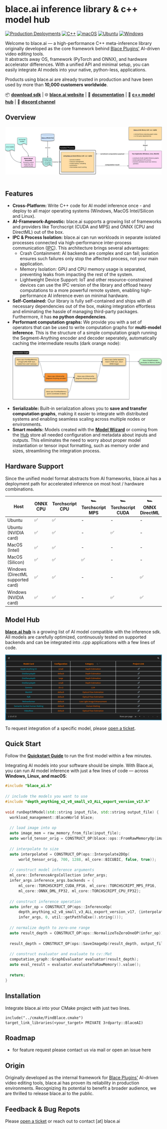 # blace.ai inference library & c++ model hub  

[![Production Deployments](https://img.shields.io/badge/Production%20Deployments-10.000+-blue)](#) [![C++](https://img.shields.io/badge/C++-%2300599C.svg?logo=c%2B%2B&logoColor=white)](#) [![macOS](https://img.shields.io/badge/macOS-000000?logo=apple&logoColor=F0F0F0)](#) [![Ubuntu](https://img.shields.io/badge/Ubuntu-E95420?logo=ubuntu&logoColor=white)](#) [![Windows](https://custom-icon-badges.demolab.com/badge/Windows-0078D6?logo=windows11)](#)

Welcome to blace.ai — a high-performance C++ meta-inference library originally developed as the core framework behind [Blace Plugins'](https://blaceplugins.com/) AI-driven video editing tools.  
It abstracts away OS, framework (PyTorch and ONNX), and hardware accelerator differences. With a unified API and minimal setup, you can easily integrate AI models into your native, python-less, applications.  

Products using blace.ai are already trusted in production and have been used by more than **10,000 customers worldwide**.



📦 [**download sdk**](https://github.com/blace-ai/blace-ai/releases) | 🌐 [**blace.ai website**](https://blace.ai) | 📖 [**documentation**](https://blace-ai.github.io/blace-ai/) | 🧠 [**c++ model hub**](https://www.blace.ai/hub/) | 💬 [**discord channel**](https://discord.com/channels/1202176342603616277/1318605344586338404)

## Overview
![Screenshot](img/overview.svg) <br/><br/>
## Features
-  **Cross-Platform:** Write C++ code for AI model inference once - and deploy to 
  all major operating systems (Windows, MacOS Intel/Silicon and Linux).  
- **AI-Framework-Agnostic:** blace.ai supports a growing list of frameworks and providers like Torchscript (CUDA and MPS) and ONNX (CPU and DirectML) out of the box.
- **IPC & Process Isolation:**
blace.ai can run workloads in separate isolated processes connected via high-performance inter-process communication ([IPC](https://blace-ai.github.io/blace-ai/ipc.html)).
This architecture brings several advantages:
  - Crash Containment: AI backends are complex and can fail; isolation ensures such failures only stop the affected process, not your main application.
  - Memory Isolation: GPU and CPU memory usage is separated, preventing leaks from impacting the rest of the system.
  - Lightweight Device Support: IoT and other resource-constrained devices can use the IPC version of the library and offload heavy computations to a more powerful remote system, enabling high-performance AI inference even on minimal hardware. 
- **Self-Contained:** Our library is fully self-contained and ships with all necessary dependencies out of the box,
  making integration effortless and eliminating the hassle of managing third-party packages. Furthermore, it has **no python dependencies**.
- **Performant computation graphs:** We provide you with a set of operators that can be used to write 
  computation graphs for **multi-model inference**. This is the structure of a simple computation graph running the Segment-Anything encoder and decoder seperately, automatically caching the intermediate results (dark orange node): <br/><br/>
  ![Screenshot](img/dag_example_2.svg) <br/><br/>
- **Serializable:** Built-in serialization allows you to **save and transfer
  computation graphs**, making it easier to integrate with distributed systems and enabling seamless scaling across multiple nodes or environments.
- **Smart models:** Models created with the [**Model Wizard**](https://blace-ai.github.io/blace-ai/model_wizard_creation.html) or 
  coming from the [Hub](https://www.blace.ai/hub/) store all needed configuration and 
  metadata about inputs and outputs. This eliminates the need to worry about proper model instantiation or tensor input formatting, such as memory order and sizes, streamlining the integration process.

## Hardware Support
Since the unified model format abstracts from AI frameworks, blace.ai has a deployment path for accelerated inference on most host / hardware combinations.

| Host                              | ONNX CPU | Torchscript CPU | 🏎️ Torchscript MPS | 🏎️ Torchscript CUDA | 🏎️ ONNX DirectML |
|-----------------------------------|----------|-----------------|---------------------|----------------------|-------------------| 
| Ubuntu                            | ✅        | ✅               | -                   | -                    | -                 |
| Ubuntu (NVIDIA card)              | ✅      | ✅               | -                  | ✅                    | -                 |
| MacOS (Intel)                     | ✅      | ✅               | -                  | -                    | -                |
| MacOS (Silicon)                   | ✅      | ✅               | ✅                   | -                    | -                |
| Windows (DirectML supported card) | ✅      | ✅               | -                  | -                    | ✅                 |
| Windows (NVIDIA card)             | ✅      | ✅               | -                  | ✅                    | ✅                 |

## Model Hub
[**blace.ai hub**](https://www.blace.ai/hub/) is a growing list of AI model compatible with the inference sdk. All models are carefully optimized, continuously tested on supported backends and can be integrated into .cpp applications with a few lines of code.

![Screenshot](img/hub.png)

To request integration of a specific model, please [open a ticket](https://github.com/blace-ai/blace-ai/issues/new). 

## Quick Start  

Follow the [**Quickstart Guide**](https://blace-ai.github.io/blace-ai/getting_started.html) to run the first model within a few minutes.

Integrating AI models into your software should be simple. With Blace.ai, you can run AI model inference with just a few lines of code — across **Windows, Linux, and macOS**:  

```cpp
#include "blace_ai.h"

// include the models you want to use
#include "depth_anything_v2_v8_small_v3_ALL_export_version_v17.h"

void runDepthModel(std::string input_file, std::string output_file) {
  workload_management::BlaceWorld blace;

  // load image into op
  auto image_mem = raw_memory_from_file(input_file);
  auto world_tensor_orig = CONSTRUCT_OP(blace::ops::FromRawMemoryOp(image_mem));

  // interpolate to size
  auto interpolated = CONSTRUCT_OP(ops::Interpolate2DOp(
      world_tensor_orig, 700, 1288, ml_core::BICUBIC, false, true));

  // construct model inference arguments
  ml_core::InferenceArgsCollection infer_args;
  infer_args.inference_args.backends = {
      ml_core::TORCHSCRIPT_CUDA_FP16, ml_core::TORCHSCRIPT_MPS_FP16,
      ml_core::ONNX_DML_FP32, ml_core::TORCHSCRIPT_CPU_FP32};

  // construct inference operation
  auto infer_op = CONSTRUCT_OP(ops::InferenceOp(
      depth_anything_v2_v8_small_v3_ALL_export_version_v17, {interpolated},
      infer_args, 0, util::getPathToExe().string()));

  // normalize depth to zero-one range
  auto result_depth = CONSTRUCT_OP(ops::NormalizeToZeroOneOP(infer_op));

  result_depth = CONSTRUCT_OP(ops::SaveImageOp(result_depth, output_file));

  // construct evaluator and evaluate to cv::Mat
  computation_graph::GraphEvaluator evaluator(result_depth);
  auto eval_result = evaluator.evaluateToRawMemory().value();

  return;
}
```

## Installation
Integrate blace.ai into your CMake project with just two lines.

```
include("../cmake/FindBlace.cmake")
target_link_libraries(<your_target> PRIVATE 3rdparty::BlaceAI)
```

## Roadmap
- for feature request please contact us via mail or open an issue here 

## Origin
Originally developed as the internal framework for [Blace Plugins'](https://blaceplugins.com/) AI-driven video editing tools, blace.ai has proven its reliability in production environments. Recognizing its potential to benefit a broader audience, we are thrilled to release blace.ai to the public.

## Feedback & Bug Repots
Please [open a ticket](https://github.com/blace-ai/blace-ai/issues/new) or reach out to contact [at] blace.ai  
